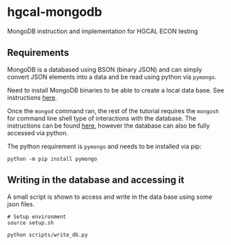 # hgcal-mongodb
MongoDB instruction and implementation for HGCAL ECON testing

## Requirements
MongoDB is a databased using BSON (binary JSON) and can simply convert JSON elements into a data and be read using python via `pymongo`.

Need to install MongoDB binaries to be able to create a local data base. See instructions [here](https://www.prisma.io/dataguide/mongodb/setting-up-a-local-mongodb-database#setting-up-mongodb-on-macos). 

Once the `mongod` command ran, the rest of the tutorial requires the `mongosh` for command line shell type of interactions with the database. The instructions can be found [here](https://www.mongodb.com/docs/mongodb-shell/install/), however the database can also be fully accessed via python. 

The python requirement is `pymongo` and needs to be installed via pip:

```
python -m pip install pymongo
```

## Writing in the database and accessing it

A small script is shown to access and write in the data base using some json files. 

```
# Setup environment
source setup.sh

python scripts/write_db.py 
```



